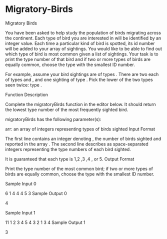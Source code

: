 # Migratory-Birds
Migratory Birds

You have been asked to help study the population of birds migrating across the continent. Each type of bird you are interested in will be identified by an integer value. Each time a particular kind of bird is spotted, its id number will be added to your array of sightings. You would like to be able to find out which type of bird is most common given a list of sightings. Your task is to print the type number of that bird and if two or more types of birds are equally common, choose the type with the smallest ID number.

For example, assume your bird sightings are of types . There are two each of types  and , and one sighting of type . Pick the lower of the two types seen twice: type .

Function Description

Complete the migratoryBirds function in the editor below. It should return the lowest type number of the most frequently sighted bird.

migratoryBirds has the following parameter(s):

arr: an array of integers representing types of birds sighted
Input Format

The first line contains an integer denoting , the number of birds sighted and reported in the array . 
The second line describes  as  space-separated integers representing the type numbers of each bird sighted.


It is guaranteed that each type is 1,2 ,3 ,4 , or 5.
Output Format

Print the type number of the most common bird; if two or more types of birds are equally common, choose the type with the smallest ID number.

Sample Input 0

6
1 4 4 4 5 3
Sample Output 0

4

Sample Input 1

11
1 2 3 4 5 4 3 2 1 3 4
Sample Output 1

3



